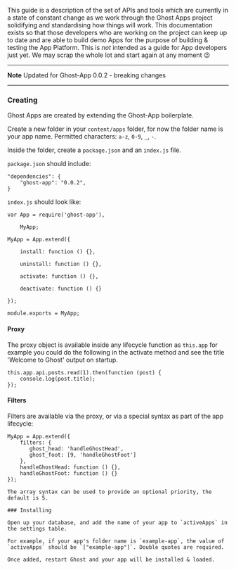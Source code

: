 This guide is a description of the set of APIs and tools which are currently in a state of constant change as we work through the Ghost Apps project solidifying and standardising how things will work. This documentation exists so that those developers who are working on the project can keep up to date and are able to build demo Apps for the purpose of building & testing the App Platform. This is *not* intended as a guide for App developers just yet. We may scrap the whole lot and start again at any moment :wink:

----

**Note** Updated for Ghost-App 0.0.2 - breaking changes 

----

### Creating

Ghost Apps are created by extending the Ghost-App boilerplate. 

Create a new folder in your `content/apps` folder, for now the folder name is your app name. Permitted characters: `a-z`, `0-9`, `_`, `-`.

Inside the folder, create a `package.json` and an `index.js` file.

`package.json` should include:

```
"dependencies": {
    "ghost-app": "0.0.2",
}
```

`index.js` should look like:

```
var App = require('ghost-app'),

    MyApp;

MyApp = App.extend({

    install: function () {},

    uninstall: function () {},

    activate: function () {},

    deactivate: function () {}

});

module.exports = MyApp;
```

#### Proxy

The proxy object is available inside any lifecycle function as `this.app` for example you could do the following in the activate method and see the title 'Welcome to Ghost' output on startup.

```
this.app.api.posts.read(1).then(function (post) {
    console.log(post.title);
});
```

#### Filters

Filters are available via the proxy, or via a special syntax as part of the app lifecycle:

```
MyApp = App.extend({
    filters: {
       ghost_head: 'handleGhostHead',
       ghost_foot: [9, 'handleGhostFoot']
    },
    handleGhostHead: function () {},
    handleGhostFoot: function () {}
});

The array syntax can be used to provide an optional priority, the default is 5.

### Installing

Open up your database, and add the name of your app to `activeApps` in the settings table. 

For example, if your app's folder name is `example-app`, the value of `activeApps` should be `["example-app"]`. Double quotes are required.

Once added, restart Ghost and your app will be installed & loaded.
